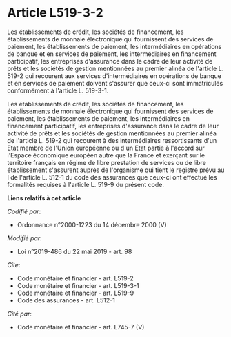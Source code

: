 # Article L519-3-2

Les établissements de crédit, les sociétés de financement, les établissements de monnaie électronique qui fournissent des
services de paiement, les établissements de paiement, les intermédiaires en opérations de banque et en services de paiement,
les intermédiaires en financement participatif, les entreprises d'assurance dans le cadre de leur activité de prêts et les
sociétés de gestion mentionnées au premier alinéa de l'article L. 519-2 qui recourent aux services d'intermédiaires en
opérations de banque et en services de paiement doivent s'assurer que ceux-ci sont immatriculés conformément à l'article L.
519-3-1. 

Les établissements de crédit, les sociétés de financement, les établissements de monnaie électronique qui fournissent des
services de paiement, les établissements de paiement, les intermédiaires en financement participatif, les entreprises
d'assurance dans le cadre de leur activité de prêts et les sociétés de gestion mentionnées au premier alinéa de l'article L.
519-2 qui recourent à des intermédiaires ressortissants d'un Etat membre de l'Union européenne ou d'un Etat partie à l'accord
sur l'Espace économique européen autre que la France et exerçant sur le territoire français en régime de libre prestation de
services ou de libre établissement s'assurent auprès de l'organisme qui tient le registre prévu au I de l'article L. 512-1 du
code des assurances que ceux-ci ont effectué les formalités requises à l'article L. 519-9 du présent code.

**Liens relatifs à cet article**

_Codifié par_:

  - Ordonnance n°2000-1223 du 14 décembre 2000 (V)

_Modifié par_:

  - Loi n°2019-486 du 22 mai 2019 - art. 98

_Cite_:

  - Code monétaire et financier - art. L519-2
  - Code monétaire et financier - art. L519-3-1
  - Code monétaire et financier - art. L519-9
  - Code des assurances - art. L512-1

_Cité par_:

  - Code monétaire et financier - art. L745-7 (V)
